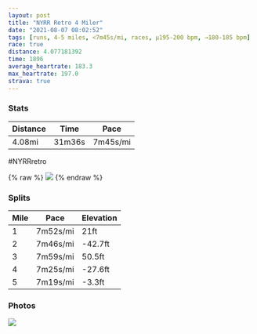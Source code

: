 ```yaml
---
layout: post
title: "NYRR Retro 4 Miler"
date: "2021-08-07 08:02:52"
tags: [runs, 4-5 miles, <7m45s/mi, races, μ195-200 bpm, →180-185 bpm]
race: true
distance: 4.077181392
time: 1896
average_heartrate: 183.3
max_heartrate: 197.0
strava: true
---
```


### Stats

| Distance | Time | Pace |
|----------|------|------|
|4.08mi|31m36s|7m45s/mi|

#NYRRretro

{% raw %}
<img src='https://maps.googleapis.com/maps/api/staticmap?maptype=roadmap&path=enc:shzwFxbnbMg@[c@QSQYGw@EM?]HmAx@a@LK@WG_@E_@S[U][k@]MSo@iAOc@G_@Wq@e@u@IEUCuALa@A_Aa@mAY_@CuAi@QE{@e@sBoAOYwAwAu@{@e@a@qBkA{Ao@eAy@c@]]a@g@aAK_@e@sCEg@@c@Hk@?q@VmBC_@Sy@[_@eAw@a@Qu@i@[OQOyCmBUSo@]o@c@wAy@}AgA_Ae@WWg@U][aBcAgAk@[Mg@KcA@[F_@@o@OaBMa@@c@Ja@T_@b@i@T_@Bk@Io@Q}Au@uAcA][a@g@a@[_@e@[]s@qAi@w@c@Yg@I_BPo@?i@MgCMK?_@HMd@El@?fAJ\Rb@Vd@V`@j@fARn@Lv@FHHZE~@KdAOl@y@jBs@hAAJVTTh@ZrBFVJr@h@nA^n@dAv@x@^b@Z^Px@Jp@Xh@Lb@`@^d@RPJDz@jBFZTj@X`@ZTfA`@ZGx@Gv@BfA`@r@dAl@`C^jBL^Vl@~@bBXZ`@Zj@RhAl@^Ld@CTFv@?rDw@j@S|@GP@d@LZDPJdC~A|AxBh@|AHd@Xf@^f@NHh@JfAAb@MlACj@DVJbA`ANNVd@t@dAn@`Bb@h@n@pAJDLBv@n@b@X^`@PLb@v@Hd@rAhCV^Xh@|@`AFBd@CrBPf@E~@Ax@U`@@t@In@PZN`@FXf@ZbA`@nCr@bAfA~@d@BdCb@THJFb@Tr@V&key=AIzaSyC1MId7bFpkLXNAaYhBSTb8jLyiSqzbDtM&size=800x800&markers=color:yellow|label:S|40.7721,-73.96925&markers=color:green|label:F|40.77240999999999,-73.97653000000005'>
{% endraw %}

### Splits

| Mile | Pace | Elevation |
|------|------|-----------|
|1|7m52s/mi|21ft|
|2|7m46s/mi|-42.7ft|
|3|7m59s/mi|50.5ft|
|4|7m25s/mi|-27.6ft|
|5|7m19s/mi|-3.3ft|

### Photos
<img src='https://dgtzuqphqg23d.cloudfront.net/uFcnLbnnfmsqhq1mjAAKnVKRdHoxZxBexmTMHX4aBBU-576x768.jpg'>
